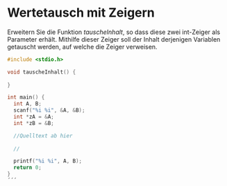 # Wertetausch mit Zeigern

Erweitern Sie die Funktion *tauscheInhalt*, so dass diese zwei int-Zeiger als Parameter erhält. 
Mithilfe dieser Zeiger soll der Inhalt derjenigen Variablen getauscht werden, auf welche die Zeiger verweisen.

```cpp
#include <stdio.h>

void tauscheInhalt() {
  
}

int main() {
  int A, B;
  scanf("%i %i", &A, &B);
  int *zA = &A;
  int *zB = &B;

  //Quelltext ab hier
  
  //

  printf("%i %i", A, B);
  return 0;
}
´´´